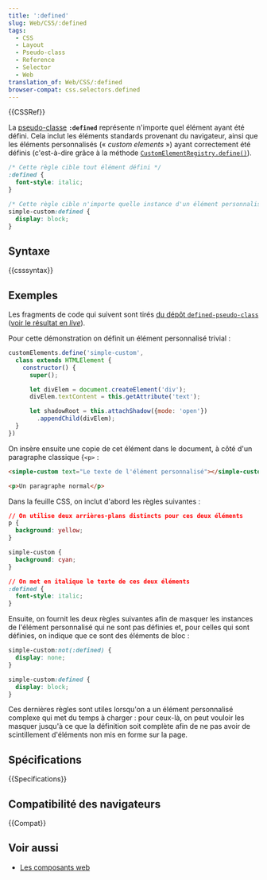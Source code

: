 ```yaml
---
title: ':defined'
slug: Web/CSS/:defined
tags:
  - CSS
  - Layout
  - Pseudo-class
  - Reference
  - Selector
  - Web
translation_of: Web/CSS/:defined
browser-compat: css.selectors.defined
---
```

{{CSSRef}}

La [pseudo-classe](/fr/docs/Web/CSS/Pseudo-classes) **`:defined`** représente n'importe quel élément ayant été défini. Cela inclut les éléments standards provenant du navigateur, ainsi que les éléments personnalisés (« _custom elements_ ») ayant correctement été définis (c'est-à-dire grâce à la méthode [`CustomElementRegistry.define()`](/fr/docs/Web/API/CustomElementRegistry/define)).

```css
/* Cette règle cible tout élément défini */
:defined {
  font-style: italic;
}

/* Cette règle cible n'importe quelle instance d'un élément personnalisé donné */
simple-custom:defined {
  display: block;
}
```

## Syntaxe

{{csssyntax}}

## Exemples

Les fragments de code qui suivent sont tirés [du dépôt `defined-pseudo-class`](https://github.com/mdn/web-components-examples/tree/master/defined-pseudo-class) ([voir le résultat en _live_](https://mdn.github.io/web-components-examples/defined-pseudo-class/)).

Pour cette démonstration on définit un élément personnalisé trivial :

```js
customElements.define('simple-custom',
  class extends HTMLElement {
    constructor() {
      super();

      let divElem = document.createElement('div');
      divElem.textContent = this.getAttribute('text');

      let shadowRoot = this.attachShadow({mode: 'open'})
        .appendChild(divElem);
  }
})
```

On insère ensuite une copie de cet élément dans le document, à côté d'un paragraphe classique {`<p>` :

```html
<simple-custom text="Le texte de l'élément personnalisé"></simple-custom>

<p>Un paragraphe normal</p>
```

Dans la feuille CSS, on inclut d'abord les règles suivantes :

```css
// On utilise deux arrières-plans distincts pour ces deux éléments
p {
  background: yellow;
}

simple-custom {
  background: cyan;
}

// On met en italique le texte de ces deux éléments
:defined {
  font-style: italic;
}
```

Ensuite, on fournit les deux règles suivantes afin de masquer les instances de l'élément personnalisé qui ne sont pas définies et, pour celles qui sont définies, on indique que ce sont des éléments de bloc :

```css
simple-custom:not(:defined) {
  display: none;
}

simple-custom:defined {
  display: block;
}
```

Ces dernières règles sont utiles lorsqu'on a un élément personnalisé complexe qui met du temps à charger : pour ceux-là, on peut vouloir les masquer jusqu'à ce que la définition soit complète afin de ne pas avoir de scintillement d'éléments non mis en forme sur la page.

## Spécifications

{{Specifications}}

## Compatibilité des navigateurs

{{Compat}}

## Voir aussi

- [Les composants web](/fr/docs/Web/Web_Components)
